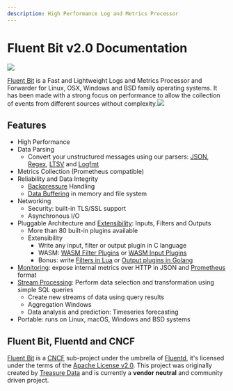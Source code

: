 ```yaml
---
description: High Performance Log and Metrics Processor
---
```


# Fluent Bit v2.0 Documentation

![](.gitbook/assets/logo\_documentation\_2.0.png)

[Fluent Bit](http://fluentbit.io) is a Fast and Lightweight Logs and Metrics Processor and Forwarder for Linux, OSX, Windows and BSD family operating systems. It has been made with a strong focus on performance to allow the collection of events from different sources without complexity.![](https://static.scarf.sh/a.png?x-pxid=71f0e011-761f-4c6f-9a89-38817887faae)

## Features

* High Performance
* Data Parsing
  * Convert your unstructured messages using our parsers: [JSON](pipeline/parsers/json.md), [Regex](pipeline/parsers/regular-expression.md), [LTSV](pipeline/parsers/ltsv.md) and [Logfmt](pipeline/parsers/logfmt.md)
* Metrics Collection (Prometheus compatible)
* Reliability and Data Integrity
  * [Backpressure](administration/backpressure.md) Handling
  * [Data Buffering](administration/buffering-and-storage.md) in memory and file system
* Networking
  * Security: built-in TLS/SSL support
  * Asynchronous I/O
* Pluggable Architecture and [Extensibility](development/library\_api.md): Inputs, Filters and Outputs
  * More than 80 built-in plugins available
  * Extensibility
    * Write any input, filter or output plugin in C language
    * WASM: [WASM Filter Plugins](development/wasm-filter-plugins.md) or [WASM Input Plugins](development/wasm-input-plugins.md)
    * Bonus: write [Filters in Lua](pipeline/filters/lua.md) or [Output plugins in Golang](development/golang-output-plugins.md)
* [Monitoring](administration/monitoring.md): expose internal metrics over HTTP in JSON and [Prometheus](https://prometheus.io/) format
* [Stream Processing](stream-processing/introduction.md): Perform data selection and transformation using simple SQL queries
  * Create new streams of data using query results
  * Aggregation Windows
  * Data analysis and prediction: Timeseries forecasting
* Portable: runs on Linux, macOS, Windows and BSD systems

## Fluent Bit, Fluentd and CNCF

[Fluent Bit](http://fluentbit.io) is a [CNCF](https://cncf.io) sub-project under the umbrella of [Fluentd](http://fluentd.org), it's licensed under the terms of the [Apache License v2.0](http://www.apache.org/licenses/LICENSE-2.0). This project was originally created by [Treasure Data](https://www.treasuredata.com) and is currently a **vendor neutral** and community driven project.
